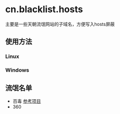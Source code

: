 # cn.blacklist.hosts
主要是一些天朝流氓网站的子域名，方便写入hosts屏蔽


## 使用方法

### Linux

### Windows


## 流氓名单

* 百毒 [参考项目](https://github.com/zoln/baidu-hosts "参考项目")
* 360
